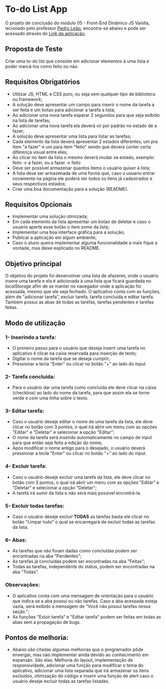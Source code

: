 # To-do List App

O projeto de conclusão do módulo 05 - Front-End Dinâmico JS Vanilla, lecionado pelo professor <a href="https://github.com/pleaobraga">Pedro Leão</a>, encontra-se abaixo e pode ser acessado através do <a href="https://tiagocastelfranchi.github.io/conclusao-mod5/">Link da aplicação</a>.

## Proposta de Teste

Criar uma to-do list que consiste em adicionar elementos à uma lista e poder marcá-los como feito ou não.

## Requisitos Obrigatórios

- Utilizar JS, HTML e CSS puro, ou seja sem qualquer tipo de biblioteca ou framework;
- A solução deve apresentar um campo para inserir o nome da tarefa a ser feita e um botao para adicionar a tarefa a lista;
- Ao adicionar uma nova tarefa esperar 2 segundos para que seja exibido na lista de tarefas;
- Ao adicionar uma nova tarefa ela deverá vir por padrão no estado de a fazer;
- A solução deve apresentar uma lista para listar as tarefas;
- Cada elemento da lista deverá apresentar 2 estados diferentes, um pra item "a fazer" e um para item "feito" sendo que deverá conter certa diferença visual entre eles;
- Ao clicar no item da lista o mesmo deverá mudar se estado, exemplo: 
feito -> a fazer, 
ou 
a fazer -> feito
- Deve ser possível armazenar quantos items o usuário quiser à lista;
- A lista deve ser armazenada de uma forma que, caso o usuario entrar novamente na página ele poderá ver todos os itens já cadastrados e seus respectivos estados;
- Criar uma boa documentação para a solução (README).

## Requisitos Opcionais

- Implementar uma solução otimizada;
- Em cada elemento da lista apresentar um botao de deletar e caso o usuario aperte esse botão o item some da lista;
- Implementar uma boa interface gráfica para a solução;
- Publicar a aplicação em algum ambiente;
- Caso o aluno queira implementar alguma funcionalidade a mais fique a vontade, mas deixe explicado no README.

## Objetivo principal

O objetivo do projeto foi desenvolver uma lista de afazeres, onde o usuário insere uma tarefa e ela é adicionada à uma lista que ficará guardada no <i>localStorage</i> afim de se manter no navegador onde a aplicação foi acessada, mesmo que ele seja fechado. O aplicativo conta com as funções, além de "adicionar tarefa", excluir tarefa, tarefa concluída e editar tarefa. Também possuí as abas de todas as tarefas, tarefas pendentes e tarefas feitas.

## Modo de utilização

### 1- Inserindo a tarefa:
- O primeiro passo para o usuário que deseja inserir uma tarefa no aplicativo é clicar na caixa reservada para inserção de texto;
- Digitar o nome da tarefa que se deseja cumprir;
- Pressionar a tecla "Enter" ou clicar no botão "+" ao lado do input.

### 2- Tarefa concluída:
- Para o usuário dar uma tarefa como concluída ele deve clicar na caixa (checkbox) ao lado do nome da tarefa, para que assim ela se torne verde e com uma linha sobre o texto.

### 3- Editar tarefa:
- Caso o usuário deseje editar o nome de uma tarefa da lista, ele deve clicar no botão com 3 pontos, o qual irá abrir um menu com as opções "Editar" e "Deletar" e selecionar a opção "Editar";
- O nome da tarefa será inserido automaticamente no campo de input para que então seja feita a edição do nome;
- Após modificar o nome antigo para o desejado, o usuário deverá pressionar a tecla "Enter" ou clicar no botão "+" ao lado do input.

### 4- Excluir tarefa:
- Caso o usuário deseje excluir uma tarefa da lista, ele deve clicar no botão com 3 pontos, o qual irá abrir um menu com as opções "Editar" e "Deletar" e selecionar a opção "Deletar";
- A tarefa irá sumir da lista e não será mais possível encontrá-la.

### 5- Excluir todas tarefas:
- Caso o usuário deseje excluir <b>TODAS</b> as tarefas basta ele clicar no botão "Limpar tudo" o qual se encarregará de excluir todas as tarefas da lista.

### 6- Abas:
- As tarefas que não foram dadas como concluídas podem ser encontradas na aba "Pendentes";
- As tarefas já concluídas podem ser encontradas na aba "Feitas";
- Todas as tarefas, independente do status, podem ser encontradas na aba "Todas".

### Observações:
- O aplicativo conta com uma mensagem de orientação para o usuário que indica se a aba possuí ou não tarefas. Caso a aba acessada esteja vazia, será exibido a mensagem de "Você não possui tarefas nessa seção.";
- As funções "Exluir tarefa" e "Editar tarefa" podem ser feitas em todas as abas sem a propagação de bugs.

## Pontos de melhoria:
- Abaixo são citadas algumas melhorias que o programador pôde enxergar, mas não implementar ainda devido ao conhecimento em expansão. São elas:
    Melhoria do layout, implementação de responsividade, adicionar uma função para modificar o tema do aplicativo, adicionar uma lista separada que irá armazenar os itens excluídos, otimização do código e inserir uma função de alert caso o usuário deseje excluir todas as tarefas listadas.



<!-- # to-do-list-challenge

## Proposta de Teste

Criar uma to-do list que consiste em adicionar elementos a uma lista e poder marca-los como feito ou não

## Requisitos Obrigatórios

- Utilizar JS, HTML e CSS puro, ou seja sem qualquer tipo de biblioteca ou framework
- A solução deve apresentar um campo para inserir o nome da tarefa a ser feita e um botao para adicionar a tarefa a lista
- Ao adicionar uma nova tarefa esperar 2 segundos para que seja exibido na lista de tarefas.
- Ao adicionar uma nova tarefa ela deverá vir por padrão no estado de a fazer
- A solução deve apresentar uma lista para listar as tarefas
- Cada elemento da lista deverá apresentar 2 estados diferentes, um pra item a se fazer e um para item feito e tem que ter uma diferença visual entre eles
- Ao clicar no item da lista o mesmo deve mudar se estado, feito -> a fazer ou a fazer -> feito
- Deve ser possível armazenar quantos items o usuario quiser a lista
- A lista deve ser armazenada de uma forma que se o usuario entrar novamente na pagina ele poderá ver todos os itens ja cadastrados e seus respectivos estados
- Criar uma boa documentação para a solução (README).


## Requisitos Opcionais (Plus)

- Implementar uma solução otimizada
- Em cada elemento da lista apresentar um botao de deletar e caso o usuario aperte esse botao o item some da lista
- Implementar uma boa interface gráfica para a solução
- caso o aluno queira implementar mais alguma funcionalidade fique a vontade, mas deixe explicado no README


## Entrega

A entrega deverá ser feita ate o dia 28/02/2022

Para a entrega o aluno deverá criar um pull request(PR) para esse repositório.


## Observações

- Não será aceito trabalhos após essa data
- Se o sistema não rodar o aluno ficará com a nota 0
- Não será permitido copias e se isso for detectado os alunos envolvidos ficarão com a nota 0 -->
